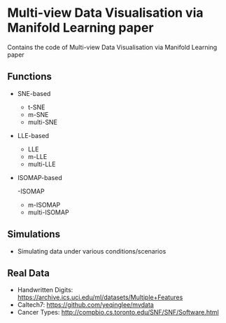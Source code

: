 # Multi-view Data Visualisation via Manifold Learning paper
Contains the code of Multi-view Data Visualisation via Manifold Learning paper

## Functions
- SNE-based
  - t-SNE
  - m-SNE
  - multi-SNE
- LLE-based
  - LLE
  - m-LLE
  - multi-LLE
- ISOMAP-based

  -ISOMAP
  - m-ISOMAP
  - multi-ISOMAP

## Simulations
- Simulating data under various conditions/scenarios


## Real Data
- Handwritten Digits: https://archive.ics.uci.edu/ml/datasets/Multiple+Features
- Caltech7: https://github.com/yeqinglee/mvdata
- Cancer Types: http://compbio.cs.toronto.edu/SNF/SNF/Software.html
